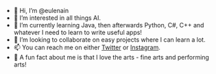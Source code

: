 - 👋 Hi, I’m @eulenain
- 👀 I’m interested in all things AI.
- 🌱 I’m currently learning Java, then afterwards Python, C#, C++ and whatever I need to learn to write useful apps!
- 💞️ I’m looking to collaborate on easy projects where I can learn a lot.
- 📫 You can reach me on either [Twitter](https://twitter.com/eulenain) or [Instagram](https://www.instagram.com/eulenain/). 
- 🎨 A fun fact about me is that I love the arts - fine arts and performing arts!
